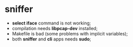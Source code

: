 # sniffer

* **select iface** command is not working;
* compilation needs **libpcap-dev** installed;
* Makefile is bad (some problems with implicit variables);
* both **sniffer** and **cli** apps needs **sudo**;
